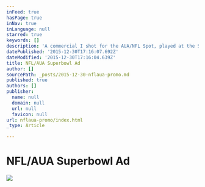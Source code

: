 ```yaml
---
inFeed: true
hasPage: true
inNav: true
inLanguage: null
starred: true
keywords: []
description: 'A commercial I shot for the AUA/NFL Spot, played at the Superbowl in 2015'
datePublished: '2015-12-30T17:16:07.692Z'
dateModified: '2015-12-30T17:16:04.639Z'
title: NFL/AUA Superbowl Ad
author: []
sourcePath: _posts/2015-12-30-nflaua-promo.md
published: true
authors: []
publisher:
  name: null
  domain: null
  url: null
  favicon: null
url: nflaua-promo/index.html
_type: Article

---
```

# NFL/AUA Superbowl Ad
![](https://s3-us-west-2.amazonaws.com/the-grid-img/p/bcd45efb22a8d270a6c6a14215b2540b34c888b5.png)